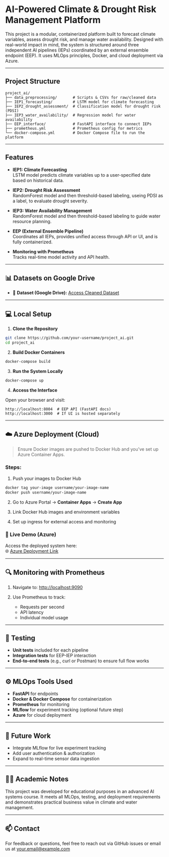 # AI-Powered Climate & Drought Risk Management Platform

This project is a modular, containerized platform built to forecast climate variables, assess drought risk, and manage water availability. Designed with real-world impact in mind, the system is structured around three independent AI pipelines (IEPs) coordinated by an external ensemble endpoint (EEP). It uses MLOps principles, Docker, and cloud deployment via Azure.

---

## Project Structure

```
project_ai/
├── data_preprocessing/       # Scripts & CSVs for raw/cleaned data
├── IEP1_forecasting/         # LSTM model for climate forecasting
├── IEP2_drought_assessment/  # Classification model for drought risk (PDSI)
├── IEP3_water_availability/  # Regression model for water availability
├── EEP_interface/            # FastAPI interface to connect IEPs
├── prometheus.yml            # Prometheus config for metrics
└── docker-compose.yml        # Docker Compose file to run the platform
```

---

## Features

- **IEP1: Climate Forecasting**  
  LSTM model predicts climate variables up to a user-specified date based on historical data.

- **IEP2: Drought Risk Assessment**  
 RandomForest model and then threshold-based labeling, useing PDSI as a label, to evaluate drought severity.

- **IEP3: Water Availability Management**  
  RandomForest model and then threshold-based labeling to guide water resource planning.

- **EEP (External Ensemble Pipeline)**  
  Coordinates all IEPs, provides unified access through API or UI, and is fully containerized.

- **Monitoring with Prometheus**  
  Tracks real-time model activity and API health.

---

## 📊 Datasets on Google Drive

- 🔗 **Dataset (Google Drive):** [Access Cleaned Dataset]([https://drive.google.com/your-dataset-link](https://drive.google.com/drive/folders/19AYOqcLBMoMgqBZworMN_wgOyXXZHXM6?usp=drive_link))

---

## 💻 Local Setup

1. **Clone the Repository**

```bash
git clone https://github.com/your-username/project_ai.git
cd project_ai
```

2. **Build Docker Containers**

```bash
docker-compose build
```

3. **Run the System Locally**

```bash
docker-compose up
```

4. **Access the Interface**

Open your browser and visit:

```
http://localhost:8004  # EEP API (FastAPI docs)
http://localhost:3000  # If UI is hosted separately
```

---

## ☁️ Azure Deployment (Cloud)

> Ensure Docker images are pushed to Docker Hub and you’ve set up Azure Container Apps.

### Steps:

1. Push your images to Docker Hub

```bash
docker tag your-image username/your-image-name
docker push username/your-image-name
```

2. Go to Azure Portal → **Container Apps** → **Create App**

3. Link Docker Hub images and environment variables

4. Set up ingress for external access and monitoring

### 🔗 Live Demo (Azure)

Access the deployed system here:  
🌐 [Azure Deployment Link](https://your-azure-app-url.com)

---

## 🔍 Monitoring with Prometheus

1. Navigate to: [http://localhost:9090](http://localhost:9090)

2. Use Prometheus to track:
   - Requests per second
   - API latency
   - Individual model usage

---

## 🧪 Testing

- **Unit tests** included for each pipeline
- **Integration tests** for EEP-IEP interaction
- **End-to-end tests** (e.g., curl or Postman) to ensure full flow works

---

## ⚙️ MLOps Tools Used

- **FastAPI** for endpoints  
- **Docker & Docker Compose** for containerization  
- **Prometheus** for monitoring  
- **MLflow** for experiment tracking (optional future step)  
- **Azure** for cloud deployment

---

## 📘 Future Work

- Integrate MLflow for live experiment tracking  
- Add user authentication & authorization  
- Expand to real-time sensor data ingestion

---

## 👨‍🎓 Academic Notes

This project was developed for educational purposes in an advanced AI systems course. It meets all MLOps, testing, and deployment requirements and demonstrates practical business value in climate and water management.

---

## 📫 Contact

For feedback or questions, feel free to reach out via GitHub issues or email us at your.email@example.com
